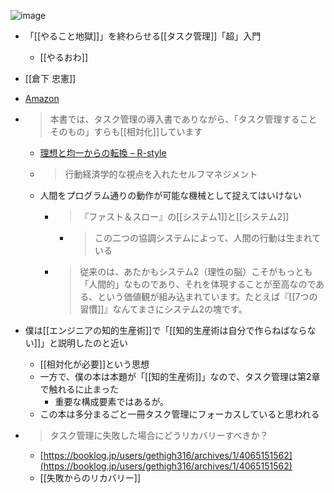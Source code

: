 
![image](https://gyazo.com/5d19f5963aa1640806f6afca35ba8f92/thumb/1000)
- 「[[やること地獄]]」を終わらせる[[タスク管理]]「超」入門
    - [[やるおわ]]
- [[倉下 忠憲]]
- [Amazon](https://amzn.to/2OsDTB0)

- > 本書では、タスク管理の導入書でありながら、「タスク管理することそのもの」すらも[[相対化]]しています
    - [理想と均一からの転換 – R-style](https://rashita.net/blog/?p=27902)
    - > 行動経済学的な視点を入れたセルフマネジメント
    - 人間をプログラム通りの動作が可能な機械として捉えてはいけない
        - > 『ファスト＆スロー』の[[システム1]]と[[システム2]]
            - > この二つの協調システムによって、人間の行動は生まれている
        - >  従来のは、あたかもシステム2（理性の脳）こそがもっとも「人間的」なものであり、それを体現することが至高なのである、という価値観が組み込まれています。たとえば『[[7つの習慣]]』なんてまさにシステム2の塊です。
- 僕は[[エンジニアの知的生産術]]で「[[知的生産術は自分で作らねばならない]]」と説明したのと近い
    - [[相対化が必要]]という思想
    - 一方で、僕の本は本題が「[[知的生産術]]」なので、タスク管理は第2章で触れるに止まった
        - 重要な構成要素ではあるが。
    - この本は多分まるごと一冊タスク管理にフォーカスしていると思われる

- > タスク管理に失敗した場合にどうリカバリーすべきか？
    - [https://booklog.jp/users/gethigh316/archives/1/4065151562](https://booklog.jp/users/gethigh316/archives/1/4065151562)
    - [[失敗からのリカバリー]]
